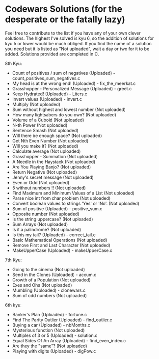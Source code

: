 # Codewars Solutions (for the desperate or the fatally lazy)
Feel free to contribute to the list if you have any of your own clever solutions.
The highest I've solved is kyu 6, so the addition of solutions for kyu 5 or lower would be much obliged.
If you find the name of a solution you need but it is listed as "Not uploaded", wait a day or two for it to be added.
Solutions provided are completed in C.

8th Kyu:
  - Count of positives / sum of negatives (Uploaded) - count_positives_sum_negatives.c
  - My head is at the wrong end! (Uploaded) - fix_the_meerkat.c
  - Grasshopper - Personalized Message (Uploaded) - greet.c
  - Keep Hydrated! (Uploaded) - Liters.c
  - Invert values (Uploaded) - invert.c
  - Multiply (Not uploaded)
  - Sum without highest and lowest number (Not uploaded)
  - How many lightsabers do you own? (Not uploaded)
  - Volume of a Cuboid (Not uploaded)
  - N-th Power (Not uploaded)
  - Sentence Smash (Not uploaded)
  - Will there be enough space? (Not uploaded)
  - Get Nth Even Number (Not uploaded)
  - Will you make it? (Not uploaded)
  - Calculate average (Not uploaded)
  - Grasshopper - Summation (Not uploaded)
  - A Needle in the Haystack (Not uploaded)
  - Are You Playing Banjo? (Not uploaded)
  - Return Negative (Not uploaded)
  - Jenny's secret message (Not uploaded)
  - Even or Odd (Not uploaded)
  - 5 without numbers !! (Not uploaded)
  - Find Maximum and Minimum Values of a List (Not uploaded)
  - Parse nice int from char problem (Not uploaded)
  - Convert boolean values to strings 'Yes' or 'No'. (Not uploaded)
  - Sum of positive (Uploaded) - positive_sum.c
  - Opposite number (Not uploaded)
  - Is the string uppercase? (Not uploaded)
  - Sum Arrays (Not uploaded)
  - Is it a palindrome? (Not uploaded)
  - Is this my tail? (Uploaded) - correct_tail.c
  - Basic Mathematical Operations (Not uploaded)
  - Remove First and Last Character (Not uploaded)
  - MakeUpperCase (Uploaded) - makeUpperCase.c
  
7th Kyu:
  - Going to the cinema (Not uploaded)
  - Send in the Clones (Uploaded) - accum.c
  - Growth of a Population (Not uploaded)
  - Exes and Ohs (Not uploaded)
  - Mumbling (Uploaded) - clonewars.c
  - Sum of odd numbers (Not uploaded)
  
6th kyu:
  - Banker's Plan (Uploaded) - fortune.c
  - Find The Parity Outlier (Uploaded) - find_outlier.c
  - Buying a car (Uploaded) - nbMonths.c
  - Mysterious function (Not uploaded)
  - Multiples of 3 or 5 (Uploaded) - solution.c
  - Equal Sides Of An Array (Uploaded) - find_even_index.c
  - Are they the "same"? (Not uploaded)
  - Playing with digits (Uploaded) - digPow.c

